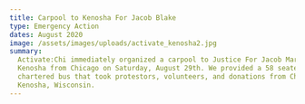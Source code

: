 ```yaml
---
title: Carpool to Kenosha For Jacob Blake
type: Emergency Action
dates: August 2020
image: /assets/images/uploads/activate_kenosha2.jpg
summary:
  Activate:Chi immediately organized a carpool to Justice For Jacob March in
  Kenosha from Chicago on Saturday, August 29th. We provided a 58 seated
  chartered bus that took protestors, volunteers, and donations from Chicago to
  Kenosha, Wisconsin.
---
```

